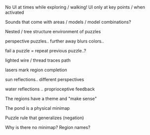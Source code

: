 No UI at times while exploring / walking! UI only at key points / when activated

Sounds that come with areas / models / model combinations?

Nested / tree structure environment of puzzles

perspective puzzles.. further away blurs colors..

fail a puzzle = repeat previous puzzle..?

lighted wire / thread traces path

lasers mark region completion

sun reflections.. different perspectives

water reflections .. proprioceptive feedback

The regions have a theme and "make sense"

The pond is a physical minimap

Puzzle rule that generalizes (negation)

Why is there no minimap? Region names?